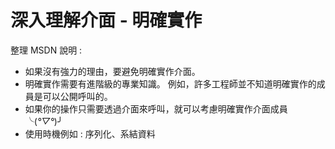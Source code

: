 # 深入理解介面 - 明確實作

整理 MSDN 說明 :
- 如果沒有強力的理由，要避免明確實作介面。 
- 明確實作需要有進階級的專業知識。 例如，許多工程師並不知道明確實作的成員是可以公開呼叫的。
- 如果你的操作只需要透過介面來呼叫，就可以考慮明確實作介面成員 ╰(*°▽°*)╯
- 使用時機例如 :  序列化、系結資料
